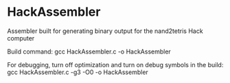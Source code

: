 # HackAssembler
Assembler built for generating binary output for the nand2tetris Hack computer

Build command: gcc HackAssembler.c -o HackAssembler

For debugging, turn off optimization and turn on debug symbols in the build: gcc HackAssembler.c -g3 -O0 -o HackAssembler 